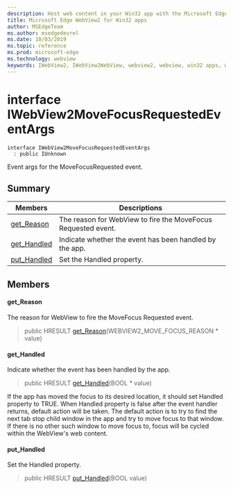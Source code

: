 ```yaml
---
description: Host web content in your Win32 app with the Microsoft Edge WebView2 control
title: Microsoft Edge WebView2 for Win32 apps
author: MSEdgeTeam
ms.author: msedgedevrel
ms.date: 10/03/2019
ms.topic: reference
ms.prod: microsoft-edge
ms.technology: webview
keywords: IWebView2, IWebView2WebView, webview2, webview, win32 apps, win32, edge
---
```


# interface IWebView2MoveFocusRequestedEventArgs 

```
interface IWebView2MoveFocusRequestedEventArgs
  : public IUnknown
```

Event args for the MoveFocusRequested event.

## Summary

 Members                        | Descriptions
--------------------------------|---------------------------------------------
[get_Reason](#get_reason) | The reason for WebView to fire the MoveFocus Requested event.
[get_Handled](#get_handled) | Indicate whether the event has been handled by the app.
[put_Handled](#put_handled) | Set the Handled property.

## Members

#### get_Reason 

The reason for WebView to fire the MoveFocus Requested event.

> public HRESULT [get_Reason](#get_reason)(WEBVIEW2_MOVE_FOCUS_REASON * value)

#### get_Handled 

Indicate whether the event has been handled by the app.

> public HRESULT [get_Handled](#get_handled)(BOOL * value)

If the app has moved the focus to its desired location, it should set Handled property to TRUE. When Handled property is false after the event handler returns, default action will be taken. The default action is to try to find the next tab stop child window in the app and try to move focus to that window. If there is no other such window to move focus to, focus will be cycled within the WebView's web content.

#### put_Handled 

Set the Handled property.

> public HRESULT [put_Handled](#put_handled)(BOOL value)

